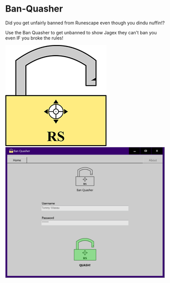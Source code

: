 # Ban-Quasher

Did you get unfairly banned from Runescape even though you dindu nuffin!?  

Use the Ban Quasher to get unbanned to show Jagex they can't ban you even IF you broke the rules!

![alt text](https://raw.githubusercontent.com/Lusin333/Ban-Quasher/master/Ban%20Quasher%20Icon%20-%20Lusin.png)
![alt text](https://raw.githubusercontent.com/Lusin333/Ban-Quasher/master/Ban%20Quasher%20Preview.png)
